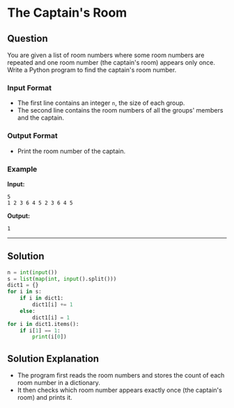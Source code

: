 
# The Captain's Room

## Question

You are given a list of room numbers where some room numbers are repeated and one room number (the captain's room) appears only once. Write a Python program to find the captain's room number.

### Input Format

- The first line contains an integer `n`, the size of each group.
- The second line contains the room numbers of all the groups' members and the captain.

### Output Format

- Print the room number of the captain.

### Example

**Input:**

```
5
1 2 3 6 4 5 2 3 6 4 5
```

**Output:**

```
1
```

---

## Solution

```python
n = int(input())
s = list(map(int, input().split()))
dict1 = {}
for i in s:
    if i in dict1:
        dict1[i] += 1
    else:
        dict1[i] = 1
for i in dict1.items():
    if i[1] == 1:
        print(i[0])
```

## Solution Explanation

- The program first reads the room numbers and stores the count of each room number in a dictionary.
- It then checks which room number appears exactly once (the captain's room) and prints it.

